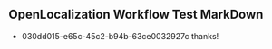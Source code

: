## OpenLocalization Workflow Test MarkDown
* 030dd015-e65c-45c2-b94b-63ce0032927c 
thanks!<!--HONumber=Mar16_HO4-->
